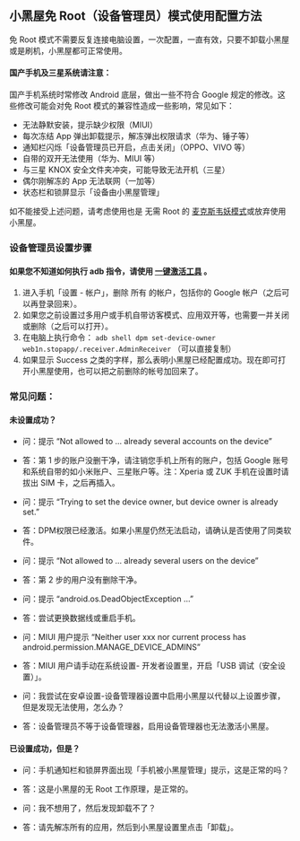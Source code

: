 ## 小黑屋免 Root（设备管理员）模式使用配置方法

免 Root 模式不需要反复连接电脑设置，一次配置，一直有效，只要不卸载小黑屋或是刷机，小黑屋都可正常使用。
 
 
#### 国产手机及三星系统请注意：

国产手机系统时常修改 Android 底层，做出一些不符合 Google 规定的修改。这些修改可能会对免 Root 模式的兼容性造成一些影响，常见如下：

- 无法静默安装，提示缺少权限（MIUI）
- 每次冻结 App 弹出卸载提示，解冻弹出权限请求（华为、锤子等）
- 通知栏闪烁「设备管理员已开启，点击关闭」（OPPO、VIVO 等）
- 自带的双开无法使用（华为、MIUI 等）
- 与三星 KNOX 安全文件夹冲突，可能导致无法开机（三星）
- 偶尔刚解冻的 App 无法联网（一加等）
- 状态栏和锁屏显示「设备由小黑屋管理」

如不能接受上述问题，请考虑使用也是 无需 Root 的 [麦克斯韦妖模式](https://70.wf/archives/2019/01/16/185.html)或放弃使用小黑屋。

### 设备管理员设置步骤

#### 如果您不知道如何执行 adb 指令，请使用 [一键激活工具](https://https.vc/archives/220/) 。

1. 进入手机「设置 - 帐户」，删除 所有 的帐户，包括你的 Google 帐户（之后可以再登录回来）。
2. 如果您之前设置过多用户或手机自带访客模式、应用双开等，也需要一并关闭或删除（之后可以打开）。
3. 在电脑上执行命令： `adb shell dpm set-device-owner web1n.stopapp/.receiver.AdminReceiver` （可以直接复制）
4. 如果显示 Success 之类的字样，那么表明小黑屋已经配置成功。现在即可打开小黑屋使用，也可以把之前删除的帐号加回来了。

### 常见问题：

#### 未设置成功？

- 问：提示 “Not allowed to ... already several accounts on the device”
- 答：第 1 步的账户没删干净，请注销您手机上所有的账户，包括 Google 账号和系统自带的如小米账户、三星账户等。注：Xperia 或 ZUK 手机在设置时请拔出 SIM 卡，之后再插入。

- 问：提示 “Trying to set the device owner, but device owner is already set.”
- 答：DPM权限已经激活。如果小黑屋仍然无法启动，请确认是否使用了同类软件。

- 问：提示 “Not allowed to ... already several users on the device”
- 答：第 2 步的用户没有删除干净。

- 问：提示 “android.os.DeadObjectException ...”
- 答：尝试更换数据线或重启手机。

- 问：MIUI 用户提示 “Neither user xxx nor current process has android.permission.MANAGE_DEVICE_ADMINS”
- 答：MIUI 用户请手动在系统设置- 开发者设置里，开启「USB 调试（安全设置）」。

- 问：我尝试在安卓设置-设备管理器设置中启用小黑屋以代替以上设置步骤，但是发现无法使用，怎么办？
- 答：设备管理员不等于设备管理器，启用设备管理器也无法激活小黑屋。

#### 已设置成功，但是？

- 问：手机通知栏和锁屏界面出现「手机被小黑屋管理」提示，这是正常的吗？
- 答：这是小黑屋的无 Root 工作原理，是正常的。

- 问：我不想用了，然后发现卸载不了？
- 答：请先解冻所有的应用，然后到小黑屋设置里点击「卸载」。

